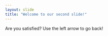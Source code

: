 ```yaml
---
layout: slide
title: "Welcome to our second slide!"
---
```

Are you satisfied?
Use the left arrow to go back!
